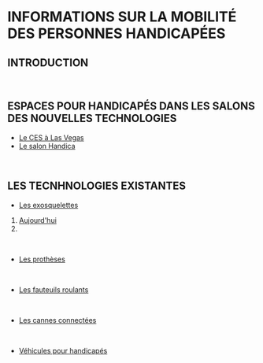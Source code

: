 # INFORMATIONS SUR LA MOBILITÉ DES PERSONNES HANDICAPÉES  

## INTRODUCTION

<br/>

## ESPACES POUR HANDICAPÉS DANS LES SALONS DES NOUVELLES TECHNOLOGIES
* [Le CES à Las Vegas](ces.md)
* [Le salon Handica](handica.md) 

<br/>

## LES TECNHNOLOGIES EXISTANTES

- [Les exosquelettes](exosquelette.md)
1. [Aujourd'hui](exoprésent.md)
2.
<br/>

- [Les prothèses](prothèse.md)

<br/>

- [Les fauteuils roulants](fauteuilroulant.md)

<br/>

- [Les cannes connectées](canneconnectée.md)

<br/>

- [Véhicules pour handicapés](véhicules.md) 

